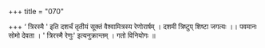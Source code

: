 +++
title = "070"

+++
‘ त्रिरस्मै ' इति दशर्चं तृतीयं सूक्तं वैश्वामित्रस्य रेणोरार्षम् । दशमी त्रिष्टुप् शिष्टा जगत्यः ।। पवमानः सोमो देवता । ' त्रिरस्मै रेणुः' इत्यनुक्रान्तम् । गतो विनियोगः ॥
